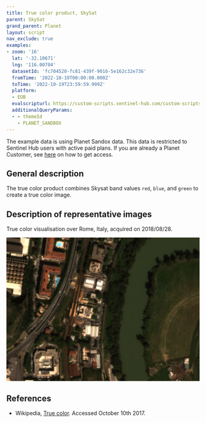 ```yaml
---
title: True color product, SkySat
parent: SkySat
grand_parent: Planet
layout: script
nav_exclude: true
examples:
- zoom: '16'
  lat: '-32.10671'
  lng: '116.00704'
  datasetId: 'fc704520-fc81-439f-9016-5e162c32e736'
  fromTime: '2022-10-19T00:00:00.000Z'
  toTime: '2022-10-19T23:59:59.999Z'
  platform:
  - EOB
  evalscripturl: https://custom-scripts.sentinel-hub.com/custom-scripts/planet/skysat/true_color/script.js
  additionalQueryParams: 
  - - themeId
    - PLANET_SANDBOX
---
```


The example data is using Planet Sandox data. This data is restricted to Sentinel Hub users with active paid plans. If you are already a Planet Customer, see [here](https://community.planet.com/sentinel-hub-81/access-new-tools-for-analyzing-your-planet-data-on-sentinel-hub-732) on how to get access.

## General description

The true color product combines Skysat band values `red`, `blue`, and `green` to create a true color image.

## Description of representative images

True color visualisation over Rome, Italy, acquired on 2018/08/28.

![Small true color image, on 8.10.2017.](fig/skysat_true_color.jpeg)


## References
 - Wikipedia, [True color](https://en.wikipedia.org/wiki/False_color#True_color). Accessed October 10th 2017.
